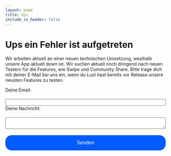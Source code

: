 ```yaml
---
layout: page
title: Ups
include_in_header: false
---
```



# Ups ein Fehler ist aufgetreten
Wir arbeiten aktuell an einer neuen technischen Umsetzung, weslhalb unsere App aktuell down ist. Wir suchen aktuell noch dringend nach neuen Testern für die Features, wie Swipe und Community Share. Bitte trage dich mit deiner E-Mail bei uns ein, wenn du Lust hast bereits vor Release unsere neusten Features zu testen. 
<br>

<form
  action="https://formspree.io/f/xleonwkk"
  method="POST"
>
  <label style="margin-top:20px">
    Deine Email:
    <input type="text" style="width:100%;margin-top:20px" name="_replyto">
  </label>
  <br>
  <label style="margin-top:30px">
    Deine Nachricht:
    <textarea style="width:100%;margin-top:20px" name="message"></textarea>
  </label>
  <button type="submit" style="width:100%;border-radius:20px; margin-top:20px;   background-color:#005CFF;
  border: none;
  color: white;
  padding: 15px 32px;
  text-align: center;
  text-decoration: none;
  display: inline-block;
  font-size: 16px;">Senden</button>
  </form>




